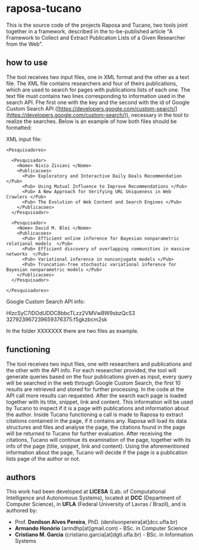 # raposa-tucano
This is the source code of the projects Raposa and Tucano, two tools joint together in a framework, described in the to-be-published article "A Framework to Collect and Extract Publication Lists of a Given Researcher from the Web".

## how to use
The tool receives two input files, one in XML format and the other as a text file. The XML file contains researchers and four of theirs publications, which are used to search for pages with publications lists of each one. The text file must contains two lines corresponding to information used in the search API. Fhe first one with the key and the second with the id of Google Custom Search API ([https://developers.google.com/custom-search/](https://developers.google.com/custom-search/)), necessary in the tool to realize the searches. Below is an example of how both files should be formatted:

XML input file:

    <Pesquisadores>
    
      <Pesquisador>
        <Nome> Nivio Ziviani </Nome>
        <Publicacoes>
          <Pub> Exploratory and Interactive Daily Deals Recommendation </Pub>
          <Pub> Using Mutual Influence to Improve Recommendations </Pub>
          <Pub> A New Approach for Verifying URL Uniqueness in Web Crawlers </Pub>
          <Pub> The Evolution of Web Content and Search Engines </Pub>    
        </Publicacoes>
      </Pesquisador>
    
      <Pesquisador>
        <Nome> David M. Blei </Nome>
        <Publicacoes>
          <Pub> Efficient online inference for Bayesian nonparametric relational models  </Pub>
          <Pub> Efficient discovery of overlapping communities in massive networks  </Pub>
          <Pub> Variational inference in nonconjugate models </Pub>
          <Pub> Truncation-free stochastic variational inference for Bayesian nonparametric models </Pub>
        </Publicacoes>
      </Pesquisador>
    
    </Pesquisadores>

Google Custom Search API info:

HIzcSyC7iDOdUDDC8bbcTLzz2VMVwBW9sbzQcS3
327923967239659376375:f5gkzbcm2sk

In the folder XXXXXXX there are two files as example.

## functioning

The tool receives two input files, one with researchers and publications and the other with the API info. For each researcher provided, the tool will generate queries based on the four publications given as input, every query will be searched in the web through Google Custom Search, the first 10 results are retrieved and stored for further processing. In the code at the API call more results can requested. After the search each page is loaded together with its title, snippet, link and content. This information will be used by Tucano to inspect if it is a page with publications and information about the author. Inside Tucano functioning a call is made to Raposa to extract citations contained in the page, if it contains any. Raposa will load its data structures and files and analyse the page, the citations found in the page will be returned to Tucano for further evaluation. After receiving the citations, Tucano will continue its examination of the page, together with its info of the page (title, snippet, link and content). Using the aforementioned information about the page, Tucano will decide if the page is a publication lists page of the author or not.

## authors
This work had been developed at **LICESA** (Lab. of Computational Intelligence and Autonomous Systems), located at **DCC** (Department of Computer Science), in **UFLA** (Federal University of Lavras / Brazil), and is authored by:

 - Prof. **Denilson Alves Pereira**, PhD. (denilsonpereira[at]dcc.ufla.br)  
 - **Armando Honório** (armdhp[at]gmail.com) - BSc. in Computer Science
 - **Cristiano M. Garcia** (cristiano.garcia[at]dgti.ufla.br) - BSc. in Information Systems

